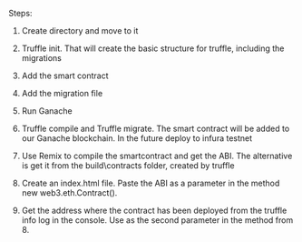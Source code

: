 Steps:

1. Create directory and move to it

2. Truffle init. That will create the basic structure for truffle, including the migrations

3. Add the smart contract

4. Add the migration file

5. Run Ganache

6. Truffle compile and Truffle migrate. The smart contract will be added to our Ganache blockchain. In the future deploy to infura testnet

7. Use Remix to compile the smartcontract and get the ABI. The alternative is get it from the build\contracts folder, created by truffle

8. Create an index.html file. Paste the ABI as a parameter in the method 
new web3.eth.Contract().

9. Get the address where the contract has been deployed from the truffle info log in the console. Use as the second parameter in the method from 8.

